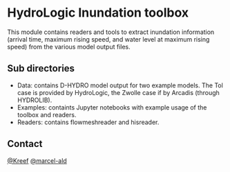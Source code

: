 # HydroLogic Inundation toolbox
This module contains readers and tools to extract inundation information (arrival time, maximum rising speed, and water level at maximum rising speed) from the various model output files. 

## Sub directories

- Data: contains D-HYDRO model output for two example models. The Tol case is provided by HydroLogic, the Zwolle case if by Arcadis (through HYDROLIB).
- Examples: containts Jupyter notebooks with example usage of the toolbox and readers.
- Readers: contains flowmeshreader and hisreader.

## Contact
[@Kreef]( https://github.com/Kreef )
[@marcel-ald]( https://github.com/marcel-ald )
